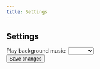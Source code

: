 ```yaml
---
title: Settings
---
```

<h2>Settings</h2>
Play background music: <select class="" name="">
  <option disabled selected></option>
  <option value="enabled" id="b">Enable</option>
  <option value="disabled">Disable</option>
</select><br>
<button onclick="toggle1()">Save changes</button>
<script style="display:none">
function toggle1(){
  var b = smileycreations15.modal('<h2>Save changes</h2><p>Saving changes will reload all tabs.</p><button onclick="toggle()">Continue</button><button onclick="a.remove()">Cancel</button>')
  window.a = b.element
}
function toggle(){
  a.remove()
  var stat = false
  if (document.getElementById('b').selected) stat = true
  smileycreations15.database.set("setting-backgronud-music",stat)
  if (navigator.serviceWorker.controller){
    smileycreations15.modal('<h2>Please wait...</h2><div autofocus style="width:0%" tabindex="0"></div>')
    navigator.serviceWorker.controller.postMessage({"action":"reloadAll"})
  }
}
</script>
